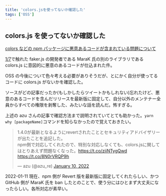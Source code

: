 ```yaml
---
title: 'colors.jsを使ってないか確認した'
tags: ['OSS']
---
```


## colors.js を使ってないか確認した

[colors などの npm パッケージに悪意あるコードが含まれている問題について](https://zenn.dev/azu/articles/d56615b2e11ad1)

[1/7](/posts/2022-01-07/)で触れた faker.js の開発者である MaraK 氏の別のライブラリである colors.js に意図的に悪意のあるコードが仕込まれた件。

OSS の今後について色々考える必要がありそうだが、とにかく自分が使ってるコードに colors.js がないかを確認した。

ソースがどの記事だったか(もしかしたらツイートかもしれない)忘れたけど、悪意のあるコードを含んだリリースを最新版に固定して、自分以外のメンテナー全員からすべての権限を剥奪した、みたいな話を読んだ。怖すぎる。

上述の azu さんの記事で確認方法まで説明されていてとても助かった。`yarn why [packageName]`コマンドを知らなかったので覚えておきたい。

<blockquote class="twitter-tweet" data-partner="tweetdeck"><p lang="ja" dir="ltr">1.4.0が最新となるようにrevertされたこととセキュリティアドバイザリーが出たことを追記した。<br>npm側で対応してくれたので、特別な対応しなくても、colors.jsに関してはとりあえず問題なくなった。<a href="https://t.co/ziiNTygQwd">https://t.co/ziiNTygQwd</a> <a href="https://t.co/8N0rVRQP9h">https://t.co/8N0rVRQP9h</a></p>&mdash; azu (@azu_re) <a href="https://twitter.com/azu_re/status/1480683673657933828?ref_src=twsrc%5Etfw">January 10, 2022</a></blockquote>

2022-01-11 現在、npm 側が Revert 版を最新版に固定してくれたらしい、かつ GitHub 側が MaraK 氏を ban したとのことで、使う分にはひとまず大丈夫になったらしい。各所対応が素早い。
